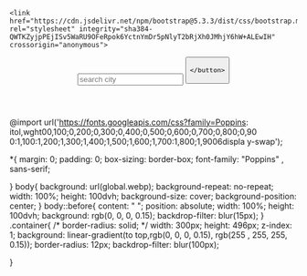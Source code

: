 <!DOCTYPE html>
<html lang="en">
<head>
    <meta charset="UTF-8">
    <meta name="viewport" content="width=device-width, initial-scale=1.0">
    <title>weather app</title>
    
    <link href="https://cdn.jsdelivr.net/npm/bootstrap@5.3.3/dist/css/bootstrap.min.css" rel="stylesheet" integrity="sha384-QWTKZyjpPEjISv5WaRU9OFeRpok6YctnYmDr5pNlyT2bRjXh0JMhjY6hW+ALEwIH" crossorigin="anonymous">
 <link rel="stylesheet" href="weather.css">

</head>
<body>
<main class="container">
<header class="input">
    <input type="text" class="city" placeholder="search city">
    <button class="search btn">
        
    </button>
</header>
</main>
</body>
</html>






@import url('https://fonts.googleapis.com/css?family=Poppins: itol,wght00,100;0,200;0,300;0,400;0,500;0,600;0,700;0,800;0,90 0:1,100:1,200;1,300;1,400;1,500;1,600;1,700:1,800;1,9006displa y-swap');

*{
    margin: 0;
    padding: 0;
    box-sizing: border-box;
    font-family: "Poppins" , sans-serif;

}
  body{
    background: url(global.webp); 
    background-repeat: no-repeat; 
     width: 100%;
    height: 100dvh;
     background-size: cover; 
     background-position: center; 
} 
body::before{
content: " ";
position: absolute;
width: 100%;
height: 100dvh;
background: rgb(0, 0, 0, 0.15);
backdrop-filter: blur(15px);
} 
.container{
   /* border-radius: solid; */
    width: 300px;
    height: 496px;
    z-index: 1;
    background: linear-gradient(to top,rgb(0, 0, 0, 0.15),
    rgb(255 , 255, 255, 0.15));
    border-radius: 12px;
    backdrop-filter: blur(100px);
   
 
  
}
